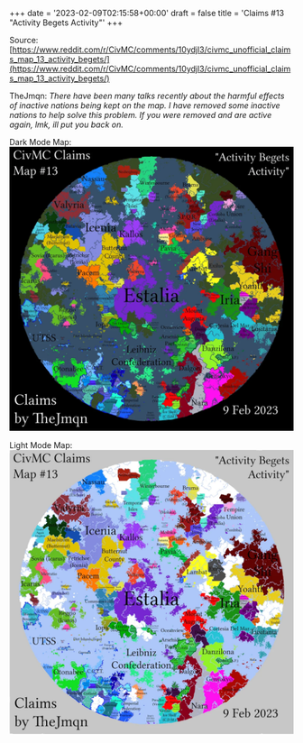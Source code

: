 +++
date = '2023-02-09T02:15:58+00:00'
draft = false
title = 'Claims #13 "Activity Begets Activity"'
+++

Source: [https://www.reddit.com/r/CivMC/comments/10ydjl3/civmc_unofficial_claims_map_13_activity_begets/](https://www.reddit.com/r/CivMC/comments/10ydjl3/civmc_unofficial_claims_map_13_activity_begets/)

TheJmqn: *There have been many talks recently about the harmful effects of inactive nations being kept on the map. I have removed some inactive nations to help solve this problem. If you were removed and are active again, lmk, ill put you back on.*

Dark Mode Map:
[![Claims #13](https://raw.githubusercontent.com/CivMC-Map-Archive/civmc-map-archive.github.io/refs/heads/main/public/images/CivMC-Claims-13.webp)](https://raw.githubusercontent.com/CivMC-Map-Archive/civmc-map-archive.github.io/refs/heads/main/public/images/CivMC-Claims-13.webp)

Light Mode Map:
[![Claims #13 Light](https://raw.githubusercontent.com/CivMC-Map-Archive/civmc-map-archive.github.io/refs/heads/main/public/images/CivMC-Claims-13-Light.webp)](https://raw.githubusercontent.com/CivMC-Map-Archive/civmc-map-archive.github.io/refs/heads/main/public/images/CivMC-Claims-13-Light.webp)
